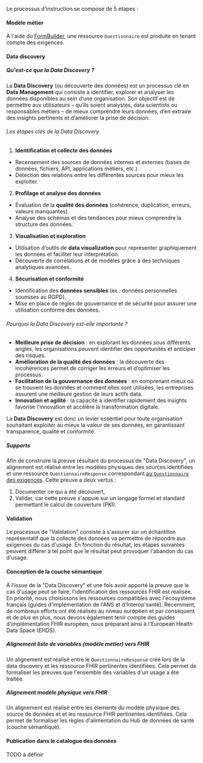 Le processus d'instruction se compose de 5 étapes :

#### Modèle métier

À l'aide du [FormBuilder](https://formbuilder-prod-ext-k8s.eds.aphp.fr/), une ressource `Questionnaire` est produite en tenant compte des exigences.

#### Data discovery

##### Qu'est-ce que la **Data Discovery** ?

La **Data Discovery** (ou découverte des données) est un processus clé en **Data Management** qui consiste à identifier, 
explorer et analyser les données disponibles au sein d’une organisation. Son objectif est de permettre aux utilisateurs 
– qu’ils soient analystes, data scientists ou responsables métiers – de mieux comprendre leurs données, d’en extraire 
des insights pertinents et d’améliorer la prise de décision.

###### Les étapes clés de la Data Discovery

1. **Identification et collecte des données**
  - Recensement des sources de données internes et externes (bases de données, fichiers, API, applications métiers, 
etc.).
  - Détection des relations entre les différentes sources pour mieux les exploiter.

2. **Profilage et analyse des données**
  - Évaluation de la **qualité des données** (cohérence, duplication, erreurs, valeurs manquantes).
  - Analyse des schémas et des tendances pour mieux comprendre la structure des données.

3. **Visualisation et exploration**
  - Utilisation d’outils de **data visualization** pour représenter graphiquement les données et faciliter leur 
interprétation.
  - Découverte de corrélations et de modèles grâce à des techniques analytiques avancées.

4. **Sécurisation et conformité**
  - Identification des **données sensibles** (ex : données personnelles soumises au RGPD).
  - Mise en place de règles de gouvernance et de sécurité pour assurer une utilisation conforme des données.

###### Pourquoi la Data Discovery est-elle importante ?

- **Meilleure prise de décision** : en explorant les données sous différents angles, les organisations peuvent 
identifier des opportunités et anticiper des risques.
- **Amélioration de la qualité des données** : la découverte des incohérences permet de corriger les erreurs et 
d’optimiser les processus.
- **Facilitation de la gouvernance des données** : en comprenant mieux où se trouvent les données et comment elles sont 
utilisées, les entreprises assurent une meilleure gestion de leurs actifs data.
- **Innovation et agilité** : la capacité à identifier rapidement des insights favorise l’innovation et accélère la 
transformation digitale.

La **Data Discovery** est donc un levier essentiel pour toute organisation souhaitant exploiter au mieux la valeur de 
ses données, en garantissant transparence, qualité et conformité.

##### Supports

Afin de construire la preuve résultant du processus de "Data Discovery", un alignement est réalisé entre les modèles 
physiques des sources identifiées et une ressource `QuestionnaireResponse` correspondant [au `Questionnaire` des exigences](data-management.html#mod%C3%A8le-m%C3%A9tier). Cette preuve a deux vertus :

1. Documenter ce qui a été découvert,
2. Valider, car cette preuve s'appuie sur un langage formel et standard permettant le calcul de couverture (PKI).

#### Validation

Le processus de "Validation" consiste à s'assurer sur un échantillon représentatif que la collecte des données va 
permettre de répondre aux exigences du cas d'usage. En fonction du résultat, les étapes suivantes peuvent différer à tel 
point que le résultat peut provoquer l'abandon du cas d'usage.

#### Conception de la couche sémantique

À l'issue de la "Data Discovery" et une fois avoir apporté la preuve que le cas d'usage peut se faire, l'identification 
des ressources FHIR est réalisée. En priorité, nous choisissons les ressources compatibles avec l'écosystème français 
(guides d'implémentation de l'ANS et d'Interop'santé). Récemment, de nombreux efforts ont été réalisés au niveau européen 
et par conséquent et de plus en plus, nous devons également tenir compte des guides d'implémentation FHIR européen, nous 
préparant ainsi à l'European Health Data Space (EHDS).

##### Alignement liste de variables (modèle métier) vers FHIR

Un alignement est réalisé entre le `QuestionnaireResponse` créé lors de la data discovery et les ressource FHIR pertinentes 
identifiées. Cela permet de formaliser les preuves que l'ensemble des variables d'un usage a été traitée.

##### Alignement modèle physique vers FHIR

Un alignement est réalisé entre les élements du modèle physique des source de données et et les ressource FHIR pertinentes 
identifiées. Cela permet de formaliser les règles d'alimentation du Hub de données de santé (couche sémantique).

#### Publication dans le catalogue des données

TODO à définir